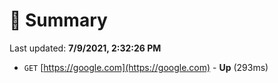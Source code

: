# 📖 Summary
Last updated: **7/9/2021, 2:32:26 PM**

- `GET` [https://google.com](https://google.com) - **Up** (293ms)

